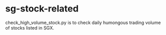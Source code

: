 # sg-stock-related

check_high_volume_stock.py is to check daily humongous trading volume of stocks listed in SGX.
